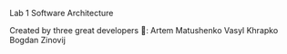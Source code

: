 Lab 1 Software Architecture

Created by three great developers 🦆:
Artem Matushenko
Vasyl Khrapko
Bogdan Zinovij
